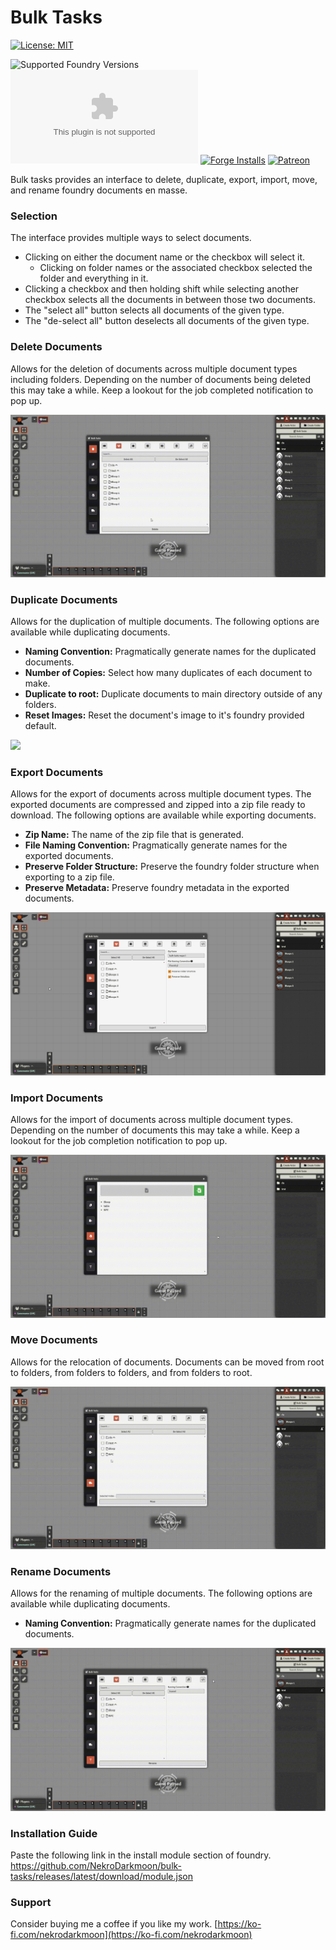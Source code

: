 # Bulk Tasks

[![License: MIT](https://img.shields.io/badge/Software_License-MIT-blue.svg)](https://mit-license.org/)

![Supported Foundry Versions](https://img.shields.io/endpoint?url=https://foundryshields.com/version?url=https://github.com/NekroDarkmoon/bulk-tasks/releases/latest/download/module.json&color=blue)
![Latest Release Download Count](https://img.shields.io/github/downloads/NekroDarkmoon/bulk-tasks/latest/module.zip)
[![Forge Installs](https://img.shields.io/badge/dynamic/json?label=Forge%20Installs&query=package.installs&suffix=%25&url=https%3A%2F%2Fforge-vtt.com%2Fapi%2Fbazaar%2Fpackage%2Fa5e&colorB=brightgreen)](https://forge-vtt.com/bazaar#package=bulk-tasks)
[![Patreon](https://img.shields.io/badge/Patreon-F96854?logo=patreon&logoColor=white)](https://www.patreon.com/ForgemasterModules)

Bulk tasks provides an interface to delete, duplicate, export, import, move, and rename foundry documents en masse.

### Selection

The interface provides multiple ways to select documents.

- Clicking on either the document name or the checkbox will select it.
  - Clicking on folder names or the associated checkbox selected the folder and everything in it.
- Clicking a checkbox and then holding shift while selecting another checkbox selects all the documents in between those two documents.
- The "select all" button selects all documents of the given type.
- The "de-select all" button deselects all documents of the given type.

### Delete Documents

Allows for the deletion of documents across multiple document types including folders. Depending on the number of documents being deleted this may take a while. Keep a lookout for the job completed notification to pop up.

![](/assets/delete_demo.gif)

### Duplicate Documents

Allows for the duplication of multiple documents. The following options are available while duplicating documents.
- **Naming Convention:** Pragmatically generate names for the duplicated documents.
- **Number of Copies:** Select how many duplicates of each document to make.
- **Duplicate to root:** Duplicate documents to main directory outside of any folders.
- **Reset Images:** Reset the document's image to it's foundry provided default.

![](/assets/duplicate.gif)

### Export Documents

Allows for the export of documents across multiple document types. The exported documents are compressed and zipped into a zip file ready to download. The following options are available while exporting documents.
- **Zip Name:** The name of the zip file that is generated.
- **File Naming Convention:** Pragmatically generate names for the exported documents.
- **Preserve Folder Structure:** Preserve the foundry folder structure when exporting to a zip file.
- **Preserve Metadata:** Preserve foundry metadata in the exported documents.


![](/assets/export_demo.png)

### Import Documents

Allows for the import of documents across multiple document types. Depending on the number of documents this may take a while. Keep a lookout for the job completion notification to pop up.

![](/assets/import_demo.gif)

### Move Documents

Allows for the relocation of documents. Documents can be moved from root to folders, from folders to folders, and from folders to root.


![](/assets/move_demo.gif)

### Rename Documents

Allows for the renaming of multiple documents. The following options are available while duplicating documents.
- **Naming Convention:** Pragmatically generate names for the duplicated documents.

![](/assets/rename_demo.gif)

### Installation Guide

Paste the following link in the install module section of foundry. https://github.com/NekroDarkmoon/bulk-tasks/releases/latest/download/module.json

### Support

Consider buying me a coffee if you like my work. [https://ko-fi.com/nekrodarkmoon](https://ko-fi.com/nekrodarkmoon)

